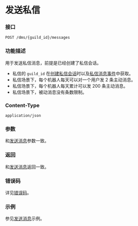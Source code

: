 # 发送私信

### 接口

```http
POST /dms/{guild_id}/messages
```

### 功能描述

用于发送私信消息，前提是已经创建了私信会话。

- 私信的 `guild_id` 在[创建私信会话](post_dms.md)时以及[私信消息事件](direct_message.md)中获取。
- 私信场景下，每个机器人每天可以对一个用户发 2 条主动消息。
- 私信场景下，每个机器人每天累计可以发 200 条主动消息。
- 私信场景下，被动消息没有条数限制。

### Content-Type

```http
application/json
```

### 参数

和[发送消息](../post_messages.md)参数一致。

### 返回

和[发送消息](../post_messages.md)返回一致。

### 错误码

详见[错误码](../../../openapi/error/error.md)。

### 示例

参见[发送消息](../post_messages.md#示例)示例。
